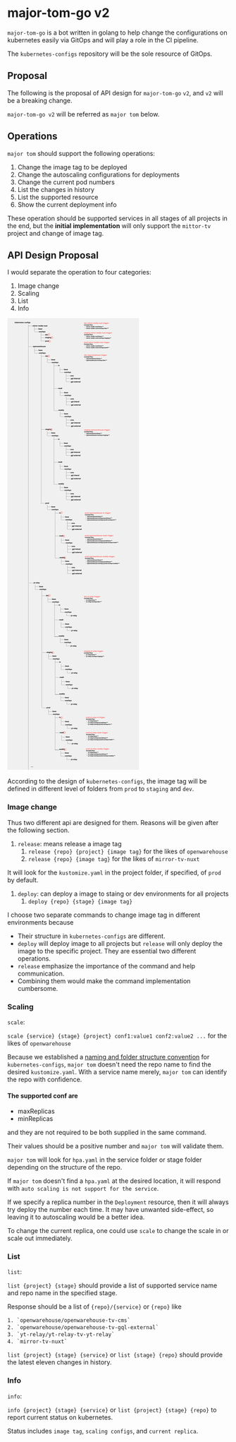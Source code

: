 # major-tom-go v2

`major-tom-go` is a bot written in golang to help change the configurations on kubernetes easily via GitOps and will play a role in the CI pipeline.

The `kubernetes-configs` repository will be the sole resource of GitOps.

## Proposal

The following is the proposal of API design for `major-tom-go` `v2`, and `v2` will be a breaking change.

`major-tom-go v2` will be referred as `major tom` below.
## Operations

`major tom` should support the following operations:

1. Change the image tag to be deployed
2. Change the autoscaling configurations for deployments
3. Change the current pod numbers
4. List the changes in history
5. List the supported resource
6. Show the current deployment info

These operation should be supported services in all stages of all projects in the end, but the **initial implementation** will only support the `mittor-tv` project and change of image tag.

## API Design Proposal

I would separate the operation to four categories:

1. Image change
2. Scaling
3. List
4. Info

![cloudbuild-triggers.jp](doc/cloudbuild-triggers.jpg)

According to the design of `kubernetes-configs`, the image tag will be defined in different level of folders from `prod` to `staging` and `dev`.

### Image change

Thus two different api are designed for them. Reasons will be given after the following section.

1. `release`: means release a image tag
   1. `release {repo} {project} {image tag}` for the likes of `openwarehouse`
   2.  `release {repo} {image tag}` for the likes of `mirror-tv-nuxt`

It will look for the `kustomize.yaml` in the project folder, if specified, of `prod` by default.

1. `deploy`: can deploy a image to staing or dev environments for all projects
   1. `deploy {repo} {stage} {image tag}`

I choose two separate commands to change image tag in different environments because

- Their structure in `kubernetes-configs` are different.
- `deploy` will deploy image to all projects but `release` will only deploy the image to the specific project. They are essential two different operations.
- `release` emphasize the importance of the command and help communication.
- Combining them would make the command implementation cumbersome.

### Scaling

`scale`: 

`scale {service} {stage} {project} conf1:value1 conf2:value2 ...` for the likes of `openwarehouse`

Because we established a [naming and folder structure convention](https://github.com/mirror-media/kubernetes-configs/commit/f0fc6c2ca18e1c3a8fb6df50a4882121d5b67548) for `kubernetes-configs`, `major tom` doesn't need the repo name to find the desired `kustomize.yaml`. With a service name merely, `major tom` can identify the repo with confidence.

#### The supported conf are

- maxReplicas
- minReplicas

and they are not required to be both supplied in the same command.

Their values should be a positive number and `major tom` will validate them.

`major tom` will look for `hpa.yaml` in the service folder or stage folder depending on the structure of the repo.

If `major tom` doesn't find a `hpa.yaml` at the desired location, it will respond with `auto scaling is not support for the service`.

If we specify a replica number in the `Deployment` resource, then it will always try deploy the number each time. It may have unwanted side-effect, so leaving it to autoscaling would be a better idea.

To change the current replica, one could use `scale` to change the scale in or scale out immediately.

### List

`list`:

`list {project} {stage}` should provide a list of supported service name and repo name in the specified stage.

Response should be a list of `{repo}/{service}` or `{repo}` like
```
1. `openwarehouse/openwarehouse-tv-cms`
2. `openwarehouse/openwarehouse-tv-gql-external`
3. `yt-relay/yt-relay-tv-yt-relay`
4. `mirror-tv-nuxt`
```

`list {project} {stage} {service}` or `list {stage} {repo}` should provide the latest eleven changes in history.

### Info

`info`:

`info {project} {stage} {service}` or `list {project} {stage} {repo}` to report current status on kubernetes.

Status includes `image tag`, `scaling configs`, and `current replica`.
